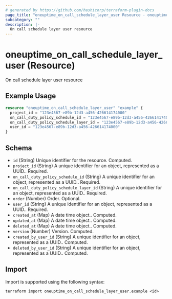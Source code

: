 ```yaml
---
# generated by https://github.com/hashicorp/terraform-plugin-docs
page_title: "oneuptime_on_call_schedule_layer_user Resource - oneuptime"
subcategory: ""
description: |-
  On call schedule layer user resource
---
```


# oneuptime_on_call_schedule_layer_user (Resource)

On call schedule layer user resource

## Example Usage

```terraform
resource "oneuptime_on_call_schedule_layer_user" "example" {
  project_id = "123e4567-e89b-12d3-a456-426614174000"
  on_call_duty_policy_schedule_id = "123e4567-e89b-12d3-a456-426614174000"
  on_call_duty_policy_schedule_layer_id = "123e4567-e89b-12d3-a456-426614174000"
  user_id = "123e4567-e89b-12d3-a456-426614174000"
}
```

## Schema

- `id` (String) Unique identifier for the resource. Computed.
- `project_id` (String) A unique identifier for an object, represented as a UUID.. Required.
- `on_call_duty_policy_schedule_id` (String) A unique identifier for an object, represented as a UUID.. Required.
- `on_call_duty_policy_schedule_layer_id` (String) A unique identifier for an object, represented as a UUID.. Required.
- `order` (Number) Order. Optional.
- `user_id` (String) A unique identifier for an object, represented as a UUID.. Required.
- `created_at` (Map) A date time object.. Computed.
- `updated_at` (Map) A date time object.. Computed.
- `deleted_at` (Map) A date time object.. Computed.
- `version` (Number) Version. Computed.
- `created_by_user_id` (String) A unique identifier for an object, represented as a UUID.. Computed.
- `deleted_by_user_id` (String) A unique identifier for an object, represented as a UUID.. Computed.

## Import

Import is supported using the following syntax:

```shell
terraform import oneuptime_on_call_schedule_layer_user.example <id>
```
